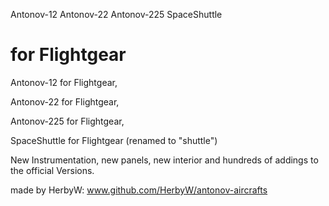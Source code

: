 Antonov-12
Antonov-22
Antonov-225
SpaceShuttle 

for Flightgear
================

Antonov-12 for Flightgear, 

Antonov-22 for Flightgear,

Antonov-225 for Flightgear,

SpaceShuttle for Flightgear (renamed to "shuttle")

New Instrumentation, new panels, new interior and hundreds of addings to the official Versions.

made by HerbyW: www.github.com/HerbyW/antonov-aircrafts
